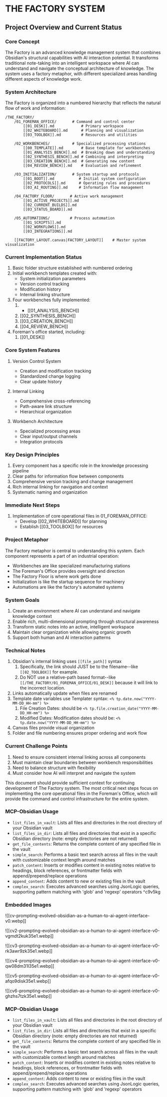 # THE FACTORY SYSTEM
## Project Overview and Current Status

### Core Concept
The Factory is an advanced knowledge management system that combines Obsidian's structural capabilities with AI interaction potential. It transforms traditional note-taking into an intelligent workspace where AI can understand and navigate the conceptual architecture of knowledge. The system uses a factory metaphor, with different specialized areas handling different aspects of knowledge work.

### System Architecture
The Factory is organized into a numbered hierarchy that reflects the natural flow of work and information:

```
/THE_FACTORY/
    /01_FOREMAN_OFFICE/       # Command and control center
        [[01_DESK]].md            # Primary workspace
        [[02_WHITEBOARD]].md      # Planning and visualization
        [[03_TOOLBOX]].md         # Resources and utilities
    
    /02_WORKBENCHES/          # Specialized processing stations
        [[00_TEMPLATE]].md        # Base template for workbenches
        [[01_ANALYSIS_BENCH]].md  # Breaking down and understanding
        [[02_SYNTHESIS_BENCH]].md # Combining and interpreting
        [[03_CREATION_BENCH]].md  # Generating new content
        [[04_REVIEW_BENCH]].md    # Evaluation and refinement
    
    /03_INITIALIZATION/       # System startup and protocols
        [[01_BOOT]].md           # Initial system configuration
        [[02_PROTOCOLS]].md      # Operating rules and procedures
        [[03_AI_ROUTING]].md     # Information flow management
    
    /04_FACTORY_FLOOR/       # Active work management
        [[01_ACTIVE_PROJECTS]].md
        [[02_CURRENT_BUILDS]].md
        [[03_STATUS_BOARD]].md
    
    /05_AUTOMATIONS/         # Process automation
        [[01_SCRIPTS]].md
        [[02_WORKFLOWS]].md
        [[03_INTEGRATIONS]].md
    
    [[FACTORY_LAYOUT.canvas|FACTORY_LAYOUT]]    # Master system visualization
```

### Current Implementation Status
1. Basic folder structure established with numbered ordering
2. Initial workbench templates created with:
   - System initialization parameters
   - Version control tracking
   - Modification history
   - Internal linking structure
3. Four workbenches fully implemented:
	1.    - [[01_ANALYSIS_BENCH]]
	2. [[02_SYNTHESIS_BENCH]]
	3. [[03_CREATION_BENCH]]
	4. [[04_REVIEW_BENCH]]
4. Foreman's office started, including:
	1. [[01_DESK]]




### Core System Features
1. Version Control System
   - Creation and modification tracking
   - Standardized change logging
   - Clear update history

2. Internal Linking
   - Comprehensive cross-referencing
   - Path-aware link structure
   - Hierarchical organization

3. Workbench Architecture
   - Specialized processing areas
   - Clear input/output channels
   - Integration protocols

### Key Design Principles
1. Every component has a specific role in the knowledge processing pipeline
2. Clear paths for information flow between components
3. Comprehensive version tracking and change management
4. Rich internal linking for navigation and context
5. Systematic naming and organization

### Immediate Next Steps
1. Implementation of core operational files in 01_FOREMAN_OFFICE:
   - Develop [[02_WHITEBOARD]] for planning
   - Establish [[03_TOOLBOX]] for resources

### Project Metaphor
The Factory metaphor is central to understanding this system. Each component represents a part of an industrial operation:
- Workbenches are like specialized manufacturing stations
- The Foreman's Office provides oversight and direction
- The Factory Floor is where work gets done
- Initialization is like the startup sequence for machinery
- Automations are like the factory's automated systems

### System Goals
1. Create an environment where AI can understand and navigate knowledge context
2. Enable rich, multi-dimensional prompting through structural awareness
3. Transform static notes into an active, intelligent workspace
4. Maintain clear organization while allowing organic growth
5. Support both human and AI interaction patterns

### Technical Notes
1. Obsidian's internal linking uses `[[file_path]]` syntax
	1. Specifically, the link should JUST be to the filename--like `[[02_TOOLBOX]]` for example. 
	2. Do NOT use a relative-path based format--like `[[/THE_FACTORY/01_FOREMAN_OFFICE/01_DESK]]` because it will link to the incorrect location. 
2. Links automatically update when files are renamed
3. Template date variables use Templater syntax: `<% tp.date.now("YYYY-MM-DD_HH-mm") %>`
	1. File Creation Dates: should be `<% tp.file.creation_date("YYYY-MM-DD_HH-mm") %>`
	2. Modified Dates: Modification dates should be: `<% tp.date.now("YYYY-MM-DD_HH-mm") %>`
4. Canvas files provide visual organization
5. Folder and file numbering ensures proper ordering and work flow

### Current Challenge Points
1. Need to ensure consistent internal linking across all components
2. Must maintain clear boundaries between workbench responsibilities
3. Need to balance structure with flexibility
4. Must consider how AI will interpret and navigate the system

This document should provide sufficient context for continuing development of The Factory system. The most critical next steps focus on implementing the core operational files in the Foreman's Office, which will provide the command and control infrastructure for the entire system.

### MCP-Obsidian Usage
* `list_files_in_vault`: Lists all files and directories in the root directory of your Obsidian vault
* `list_files_in_dir`: Lists all files and directories that exist in a specific Obsidian directory (note: empty directories are not returned)
* `get_file_contents`: Returns the complete content of any specified file in the vault
* `simple_search`: Performs a basic text search across all files in the vault with customizable context length around matches
* `patch_content`: Inserts or modifies content in existing notes relative to headings, block references, or frontmatter fields with append/prepend/replace operations
* `append_content`: Adds content to new or existing files in the vault
* `complex_search`: Executes advanced searches using JsonLogic queries, supporting pattern matching with 'glob' and 'regexp' operators ^c9v5kg

### Embedded Images
![[cv-prompting-evolved-obsidian-as-a-human-to-ai-agent-interface-v0.webp]]

![[cv2-prompting-evolved-obsidian-as-a-human-to-ai-agent-interface-v0-vgmdt2kuk35e1.webp]]

![[cv3-prompting-evolved-obsidian-as-a-human-to-ai-agent-interface-v0-rk3awr9zk35e1.webp]]

![[cv4-prompting-evolved-obsidian-as-a-human-to-ai-agent-interface-v0-qw08dm31l35e1.webp]]

![[cv5-prompting-evolved-obsidian-as-a-human-to-ai-agent-interface-v0-afqo9disk35e1.webp]]

![[cv6-prompting-evolved-obsidian-as-a-human-to-ai-agent-interface-v0-ghzhs7tzk35e1.webp]]




### MCP-Obsidian Usage
* `list_files_in_vault`: Lists all files and directories in the root directory of your Obsidian vault
* `list_files_in_dir`: Lists all files and directories that exist in a specific Obsidian directory (note: empty directories are not returned)
* `get_file_contents`: Returns the complete content of any specified file in the vault
* `simple_search`: Performs a basic text search across all files in the vault with customizable context length around matches
* `patch_content`: Inserts or modifies content in existing notes relative to headings, block references, or frontmatter fields with append/prepend/replace operations
* `append_content`: Adds content to new or existing files in the vault
* `complex_search`: Executes advanced searches using JsonLogic queries, supporting pattern matching with 'glob' and 'regexp' operators